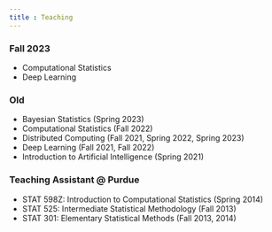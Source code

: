 ```yaml
---
title : Teaching
---
```


### Fall 2023

- Computational Statistics
- Deep Learning

### Old

- Bayesian Statistics (Spring 2023)
- Computational Statistics (Fall 2022)
- Distributed Computing (Fall 2021, Spring 2022, Spring 2023)
- Deep Learning (Fall 2021, Fall 2022)
- Introduction to Artificial Intelligence (Spring 2021)

### Teaching Assistant @ Purdue

- STAT 598Z: Introduction to Computational Statistics (Spring 2014)
- STAT 525: Intermediate Statistical Methodology (Fall 2013)
- STAT 301: Elementary Statistical Methods (Fall 2013, 2014)
